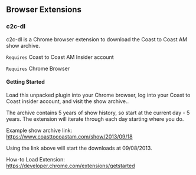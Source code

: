 ## Browser Extensions

### c2c-dl

c2c-dl is a Chrome browser extension to download the Coast to Coast AM show archive.

`Requires` Coast to Coast AM Insider account

`Requires` Chrome Browser

#### Getting Started

Load this unpacked plugin into your Chrome browser, log into your Coast to Coast insider account, and visit the show archive..

The archive contains 5 years of show history, so start at the current day - 5 years. The extension will iterate through each day starting where you do.

Example show archive link: https://www.coasttocoastam.com/show/2013/09/18

Using the link above will start the downloads at 09/08/2013.

How-to Load Extension: https://developer.chrome.com/extensions/getstarted
